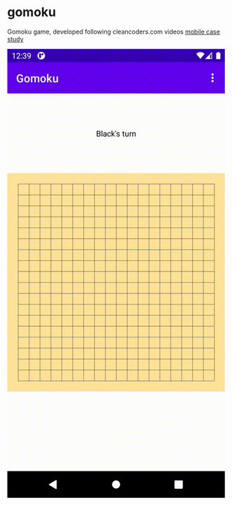 # gomoku
Gomoku game, developed following cleancoders.com videos [mobile case study](https://www.cleancoders.com/series/mobile-app-case-study)

![Alt Gif](https://github.com/albertopeam/gomoku/blob/master/art/gomoku.gif)
